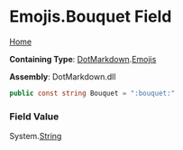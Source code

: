 # Emojis\.Bouquet Field

[Home](../../../README.md)

**Containing Type**: [DotMarkdown](../../README.md)\.[Emojis](../README.md)

**Assembly**: DotMarkdown\.dll

```csharp
public const string Bouquet = ":bouquet:"
```

### Field Value

System\.[String](https://docs.microsoft.com/en-us/dotnet/api/system.string)